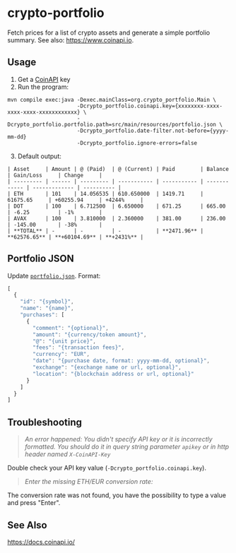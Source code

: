 # crypto-portfolio

Fetch prices for a list of crypto assets and generate a simple portfolio summary. See also: https://www.coinapi.io.

## Usage

1. Get a [CoinAPI](https://www.coinapi.io/) key
2. Run the program:

```console
mvn compile exec:java -Dexec.mainClass=org.crypto_portfolio.Main \ 
                      -Dcrypto_portfolio.coinapi.key={xxxxxxxx-xxxx-xxxx-xxxx-xxxxxxxxxxxx} \ 
                      -Dcrypto_portfolio.portfolio.path=src/main/resources/portfolio.json \ 
                      -Dcrypto_portfolio.date-filter.not-before={yyyy-mm-dd}
                      -Dcrypto_portfolio.ignore-errors=false
```

3. Default output:

```console
| Asset     | Amount | @ (Paid)  | @ (Current) | Paid        | Balance      | Gain/Loss     | Change     |
| --------- | ------ | --------- | ----------- | ----------- | ------------ | ------------- | ---------- |
| ETH       | 101    | 14.056535 | 610.650000  | 1419.71     | 61675.65     | +60255.94     | +4244%     |
| DOT       | 100    | 6.712500  | 6.650000    | 671.25      | 665.00       | -6.25         | -1%        |
| AVAX      | 100    | 3.810000  | 2.360000    | 381.00      | 236.00       | -145.00       | -38%       |
| **TOTAL** | -      | -         | -           | **2471.96** | **62576.65** | **+60104.69** | **+2431%** |
```

## Portfolio JSON

Update [`portfolio.json`](./src/main/resources/portfolio.json). Format:

```javascript
[
  {
    "id": "{symbol}",
    "name": "{name}",
    "purchases": [
      {
        "comment": "{optional}",
        "amount": "{currency/token amount}",
        "@": "{unit price}",
        "fees": "{transaction fees}",
        "currency": "EUR",
        "date": "{purchase date, format: yyyy-mm-dd, optional}",
        "exchange": "{exchange name or url, optional}",
        "location": "{blockchain address or url, optional}"
      }
    ]
  }
]
```

## Troubleshooting

> _An error happened: You didn't specify API key or it is incorrectly formatted. You should do it in query string parameter `apikey` or in http header named `X-CoinAPI-Key`_

Double check your API key value (`-Dcrypto_portfolio.coinapi.key`).

> _Enter the missing ETH/EUR conversion rate:_

The conversion rate was not found, you have the possibility to type a value and press "Enter".

## See Also
https://docs.coinapi.io/
